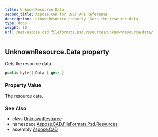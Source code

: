```yaml
---
title: UnknownResource.Data
second_title: Aspose.CAD for .NET API Reference
description: UnknownResource property. Gets the resource data
type: docs
weight: 10
url: /net/aspose.cad.fileformats.psd.resources/unknownresource/data/
---
```

## UnknownResource.Data property

Gets the resource data.

```csharp
public byte[] Data { get; }
```

### Property Value

The resource data.

### See Also

* class [UnknownResource](../)
* namespace [Aspose.CAD.FileFormats.Psd.Resources](../../unknownresource/)
* assembly [Aspose.CAD](../../../)


